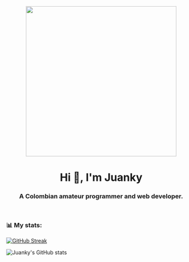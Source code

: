 <div align="center">
    <img src="https://media.giphy.com/media/v1.Y2lkPTc5MGI3NjExOTUwYTBhYmM4Mjc3MDFlYjU2ZDA2MTI4YTgyYzc2YWI5ZWNlZDdiOSZjdD1n/zOvBKUUEERdNm/giphy.gif" width="400"/>
    <h3></h3>
    <h1>Hi 👋, I'm Juanky</h1>
    <h3>A Colombian amateur programmer and web developer.</h3>
</div>

<br>

### 📊 My stats: ###
[![GitHub Streak](https://streak-stats.demolab.com?user=Juankyyy&theme=blue-green&border_radius=5&mode=weekly&card_width=500)](https://git.io/streak-stats)

![Juanky's GitHub stats](https://github-readme-stats.vercel.app/api?username=juankyyy&theme=radical&show_icons=true&cunt_private=true&title_color=FF6359&icon_color=FF6359)


<!--![Top Langs](https://github-readme-stats.vercel.app/api/top-langs/?username=juankyyy&theme=gotham&layout=compact&langs_count=4)-->
